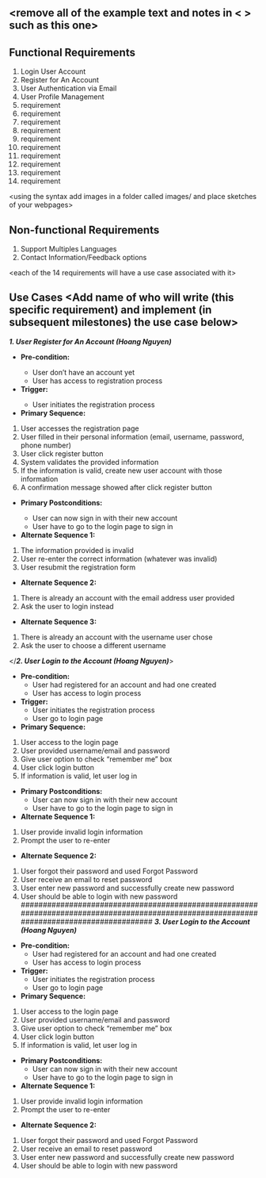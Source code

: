 ## <remove all of the example text and notes in < > such as this one>

## Functional Requirements
1. Login User Account
2. Register for An Account
3. User Authentication via Email
4. User Profile Management 
5. requirement
6. requirement
7. requirement
8. requirement
9. requirement
10. requirement
11. requirement
12. requirement
13. requirement
14. requirement

<using the syntax [](images/ui1.png) add images in a folder called images/ and place sketches of your webpages>

## Non-functional Requirements
1. Support Multiples Languages
2. Contact Information/Feedback options

<each of the 14 requirements will have a use case associated with it>
## Use Cases <Add name of who will write (this specific requirement) and implement (in subsequent milestones) the use case below>
***1. User Register for An Account (Hoang Nguyen)***
- **Pre-condition:** <can be a list or short description>
  + User don’t have an account yet
  + User has access to registration process
- **Trigger:** <can be a list or short description>
  + User initiates the registration process
- **Primary Sequence:**
1. User accesses the registration page
2. User filled in their personal information (email, username, password, phone number)
3. User click register button
4. System validates the provided information
5. If the information is valid, create new user account with those information
6. A confirmation message showed after click register button 
- **Primary Postconditions:** <can be a list or short description>
  + User can now sign in with their new account
  + User have to go to the login page to sign in
- **Alternate Sequence 1:** <you can have more than one alternate sequence to
describe multiple issues that may arise and their outcomes>
1. The information provided is invalid
2. User re-enter the correct information (whatever was invalid)
3. User resubmit the registration form
- **Alternate Sequence 2:** <you can have more than one alternate sequence to describe multiple issues that may arise>
1. There is already an account with the email address user provided
2. Ask the user to login instead
- **Alternate Sequence 3:**
1. There is already an account with the username user chose
2. Ask the user to choose a different username

</***2. User Login to the Account (Hoang Nguyen)***>
- **Pre-condition:** 
  + User had registered for an account and had one created
  + User has access to login process
- **Trigger:** 
  + User initiates the registration process
  + User go to login page
- **Primary Sequence:**
1. User access to the login page
2. User provided username/email and password
3. Give user option to check “remember me” box
4. User click login button
5. If information is valid, let user log in
- **Primary Postconditions:** 
  + User can now sign in with their new account
  + User have to go to the login page to sign in
- **Alternate Sequence 1:** 
1. User provide invalid login information
2. Prompt the user to re-enter
- **Alternate Sequence 2:** 
1. User forgot their password and used Forgot Password
2. User receive an email to reset password
3. User enter new password and successfully create new password
4. User should be able to login with new password
##########################################################################################################################################
***3. User Login to the Account (Hoang Nguyen)***
- **Pre-condition:** 
  + User had registered for an account and had one created
  + User has access to login process
- **Trigger:** 
  + User initiates the registration process
  + User go to login page
- **Primary Sequence:**
1. User access to the login page
2. User provided username/email and password
3. Give user option to check “remember me” box
4. User click login button
5. If information is valid, let user log in
- **Primary Postconditions:** 
  + User can now sign in with their new account
  + User have to go to the login page to sign in
- **Alternate Sequence 1:** 
1. User provide invalid login information
2. Prompt the user to re-enter
- **Alternate Sequence 2:** 
1. User forgot their password and used Forgot Password
2. User receive an email to reset password
3. User enter new password and successfully create new password
4. User should be able to login with new password


